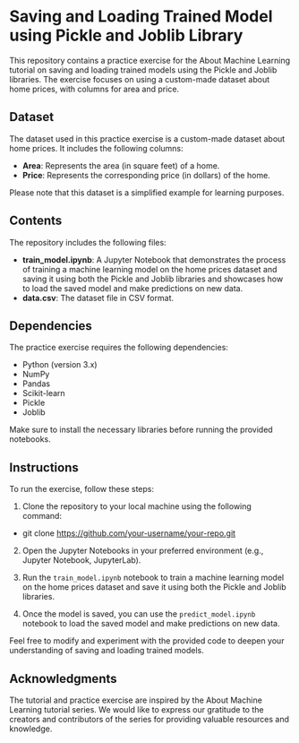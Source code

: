 # Saving and Loading Trained Model using Pickle and Joblib Library

This repository contains a practice exercise for the About Machine Learning tutorial on saving and loading trained models using the Pickle and Joblib libraries. The exercise focuses on using a custom-made dataset about home prices, with columns for area and price.

## Dataset

The dataset used in this practice exercise is a custom-made dataset about home prices. It includes the following columns:

- **Area**: Represents the area (in square feet) of a home.
- **Price**: Represents the corresponding price (in dollars) of the home.

Please note that this dataset is a simplified example for learning purposes.

## Contents

The repository includes the following files:

- **train_model.ipynb**: A Jupyter Notebook that demonstrates the process of training a machine learning model on the home prices dataset and saving it using both the Pickle and Joblib libraries and showcases how to load the saved model and make predictions on new data.
- **data.csv**: The dataset file in CSV format.

## Dependencies

The practice exercise requires the following dependencies:

- Python (version 3.x)
- NumPy
- Pandas
- Scikit-learn
- Pickle
- Joblib

Make sure to install the necessary libraries before running the provided notebooks.

## Instructions

To run the exercise, follow these steps:

1. Clone the repository to your local machine using the following command:
  - git clone https://github.com/your-username/your-repo.git

2. Open the Jupyter Notebooks in your preferred environment (e.g., Jupyter Notebook, JupyterLab).

3. Run the `train_model.ipynb` notebook to train a machine learning model on the home prices dataset and save it using both the Pickle and Joblib libraries.

4. Once the model is saved, you can use the `predict_model.ipynb` notebook to load the saved model and make predictions on new data.

Feel free to modify and experiment with the provided code to deepen your understanding of saving and loading trained models.

## Acknowledgments

The tutorial and practice exercise are inspired by the About Machine Learning tutorial series. We would like to express our gratitude to the creators and contributors of the series for providing valuable resources and knowledge.



